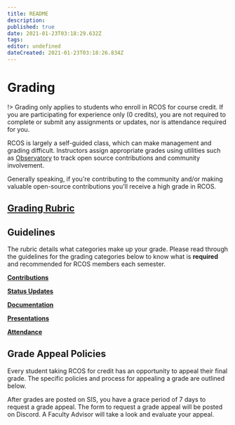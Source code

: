 ```yaml
---
title: README
description: 
published: true
date: 2021-01-23T03:18:29.632Z
tags: 
editor: undefined
dateCreated: 2021-01-23T03:18:26.834Z
---
```


# Grading

!> Grading only applies to students who enroll in RCOS for course credit. If you are participating for experience only (0 credits), you are not required to complete or submit any assignments or updates, nor is attendance required for you.

RCOS is largely a self-guided class, which can make management and grading difficult. Instructors assign appropriate grades using utilities such as [Observatory](https://rcos.io/) to track open source contributions and community involvement.

Generally speaking, if you're contributing to the community and/or making valuable open-source contributions you'll receive a high grade in RCOS.

## [Grading Rubric](grading/rubric) <!-- {docsify-ignore} -->


## Guidelines

The rubric details what categories make up your grade. Please read through the guidelines for the grading categories below to know what is **required** and recommended for RCOS members each semester.

**[Contributions](grading/contributions)**

**[Status Updates](grading/status_updates)**

**[Documentation](grading/documentation)**

**[Presentations](grading/presentations)**

**[Attendance](grading/attendance)**


## Grade Appeal Policies

Every student taking RCOS for credit has an opportunity to appeal their final grade. The specific policies and process for appealing a grade are outlined below.

After grades are posted on SIS, you have a grace period of 7 days to request a grade appeal. The form to request a grade appeal will be posted on Discord. A Faculty Advisor will take a look and evaluate your appeal.

<!-- TODO: Replace this with the database -->